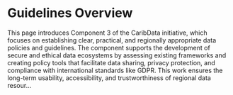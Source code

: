 # Guidelines Overview

This page introduces Component 3 of the CaribData initiative, which focuses on establishing clear, practical, and regionally appropriate data policies and guidelines. The component supports the development of secure and ethical data ecosystems by assessing existing frameworks and creating policy tools that facilitate data sharing, privacy protection, and compliance with international standards like GDPR. This work ensures the long-term usability, accessibility, and trustworthiness of regional data resour...
